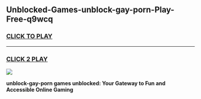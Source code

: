 
## Unblocked-Games-unblock-gay-porn-Play-Free-q9wcq
<h3>
<a href="https://premium76.site?title=unblock-gay-porn&ref=23A">CLICK TO PLAY</a></h3>
<hr>

<h3>
<a href="https://premium76.site?title=unblock-gay-porn&ref=23A">CLICK 2 PLAY</a>
  
</h3>

<a href="https://premium76.site?title=unblock-gay-porn&ref=23A"><img src="https://clearcache.store/games.png"></a>


**unblock-gay-porn games unblocked: Your Gateway to Fun and Accessible Online Gaming**
